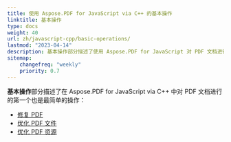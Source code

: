 ```yaml
---
title: 使用 Aspose.PDF for JavaScript via C++ 的基本操作 
linktitle: 基本操作
type: docs
weight: 40
url: zh/javascript-cpp/basic-operations/
lastmod: "2023-04-14"
description: 基本操作部分描述了使用 Aspose.PDF for JavaScript 对 PDF 文档进行最简单操作的可能性。
sitemap:
    changefreq: "weekly"
    priority: 0.7
---
```


**基本操作**部分描述了在 Aspose.PDF for JavaScript via C++ 中对 PDF 文档进行的第一个也是最简单的操作：

- [修复 PDF](/pdf/javascript-cpp/repair-pdf/)
- [优化 PDF 文件](/pdf/javascript-cpp/optimize-pdf/)
- [优化 PDF 资源](/pdf/javascript-cpp/optimize-pdf-resources/)